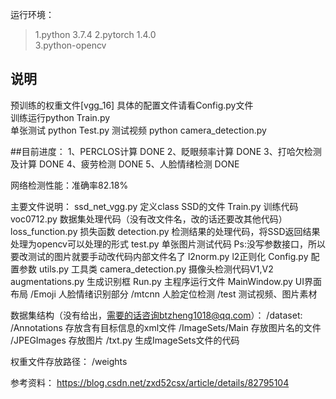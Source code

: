 运行环境：  
>1.python 3.7.4
>2.pytorch 1.4.0  
>3.python-opencv  
  
## 说明  
预训练的权重文件[vgg_16]
具体的配置文件请看Config.py文件  
训练运行python Train.py  
单张测试 python Test.py 
测试视频 python camera_detection.py

##目前进度：
1、PERCLOS计算			DONE
2、眨眼频率计算			DONE
3、打哈欠检测及计算		DONE
4、疲劳检测				DONE
5、人脸情绪检测         DONE

网络检测性能：准确率82.18%

主要文件说明：
ssd_net_vgg.py			定义class SSD的文件
Train.py 				训练代码
voc0712.py				数据集处理代码（没有改文件名，改的话还要改其他代码）
loss_function.py		损失函数
detection.py			检测结果的处理代码，将SSD返回结果处理为opencv可以处理的形式
test.py					单张图片测试代码   Ps:没写参数接口，所以要改测试的图片就要手动改代码内部文件名了
l2norm.py				l2正则化
Config.py				配置参数
utils.py				工具类
camera_detection.py		摄像头检测代码V1,V2
augmentations.py        生成识别框
Run.py                  主程序运行文件
MainWindow.py           UI界面布局
/Emoji                  人脸情绪识别部分
/mtcnn                  人脸定位检测
/test                   测试视频、图片素材

数据集结构（没有给出，需要的话咨询btzheng1018@qq.com）：
/dataset:
	/Annotations		存放含有目标信息的xml文件
	/ImageSets/Main		存放图片名的文件
	/JPEGImages			存放图片
	/txt.py				生成ImageSets文件的代码

权重文件存放路径：
/weights

	
参考资料：
https://blog.csdn.net/zxd52csx/article/details/82795104


